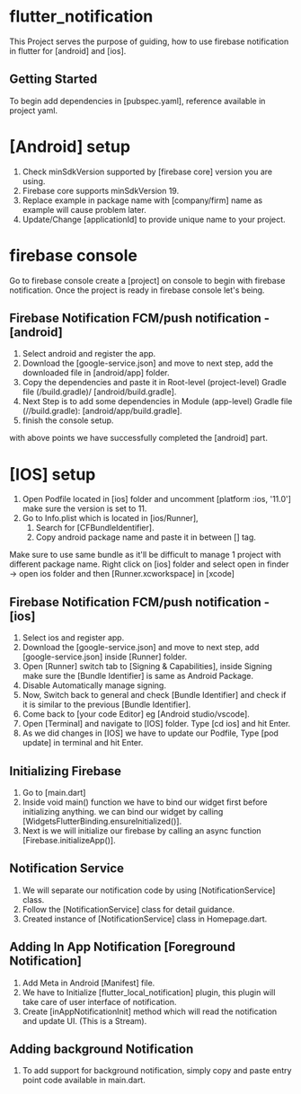 # flutter_notification

This Project serves the purpose of guiding,
how to use firebase notification in flutter for [android] and [ios].

## Getting Started

To begin add dependencies in [pubspec.yaml],
reference available in project yaml.

# [Android] setup

1. Check minSdkVersion supported by [firebase core] version you are using.
2. Firebase core supports minSdkVersion 19.
3. Replace example in package name with [company/firm] name as example will cause problem later.
4. Update/Change [applicationId] to provide unique name to your project.

# firebase console 

Go to firebase console create a [project] on console to begin with firebase notification.
Once the project is ready in firebase console let's being.

## Firebase Notification FCM/push notification - [android] 

1. Select android and register the app.
2. Download the [google-service.json] and move to next step, add the downloaded file in [android/app] folder.
3. Copy the dependencies and paste it in Root-level (project-level) Gradle file (<project>/build.gradle)/ [android/build.gradle].
4. Next Step is to add some dependencies in Module (app-level) Gradle file (<project>/<app-module>/build.gradle): [android/app/build.gradle].
5. finish the console setup.

with above points we have successfully completed the [android] part.

# [IOS] setup

1. Open Podfile located in [ios] folder and uncomment [platform :ios, '11.0'] make sure the version is set to 11.
2. Go to Info.plist which is located in [ios/Runner],
   1. Search for [CFBundleIdentifier].
   2. Copy android package name and paste it in between [<string>] tag.

Make sure to use same bundle as it'll be difficult to manage 1 project with different package name.
Right click on [ios] folder and select open in finder -> open ios folder and then [Runner.xcworkspace] in [xcode]

## Firebase Notification FCM/push notification - [ios]

1. Select ios and register app.
2. Download the [google-service.json] and move to next step, add [google-service.json] inside [Runner] folder.
3. Open [Runner] switch tab to [Signing & Capabilities], inside Signing make sure the [Bundle Identifier] is same as Android Package.
4. Disable Automatically manage signing. 
5. Now, Switch back to general and check [Bundle Identifier] and check if it is similar to the previous [Bundle Identifier].
6. Come back to [your code Editor] eg [Android studio/vscode].
7. Open [Terminal] and navigate to [IOS] folder. Type [cd ios] and hit Enter.
8. As we did changes in [IOS] we have to update our Podfile, Type [pod update] in terminal and hit Enter. 

## Initializing Firebase

1. Go to [main.dart]
2. Inside void main() function we have to bind our widget first before initializing anything. we can bind our widget by calling [WidgetsFlutterBinding.ensureInitialized()].
3. Next is we will initialize our firebase by calling an async function [Firebase.initializeApp()].

## Notification Service 

1. We will separate our notification code by using [NotificationService] class.
2. Follow the [NotificationService] class for detail guidance.
3. Created instance of [NotificationService] class in Homepage.dart.

## Adding In App Notification [Foreground Notification]

1. Add Meta in Android [Manifest] file.
2. We have to Initialize [flutter_local_notification] plugin, this plugin will take care of user interface of notification.
3. Create [inAppNotificationInit] method which will read the notification and update UI. (This is a Stream).

## Adding background Notification 

1. To add support for background notification, simply copy and paste entry point code available in main.dart.